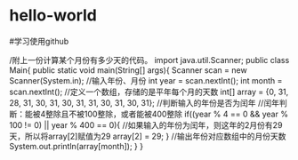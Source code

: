 # hello-world
#学习使用github

/附上一份计算某个月份有多少天的代码。
import java.util.Scanner;
public class Main{
    public static void main(String[] args){
        Scanner scan = new Scanner(System.in);
        //输入年份、月份
        int year = scan.nextInt();
        int month = scan.nextInt();
        //定义一个数组，存储的是平年每个月的天数
        int[] array = {0, 31, 28, 31, 30, 31, 30, 31, 31, 30, 31, 30, 31}; 
        //判断输入的年份是否为闰年
        //闰年判断：能被4整除且不被100整除，或者能被400整除
        if((year % 4 == 0 && year % 100 != 0) || year % 400 == 0){
            //如果输入的年份为闰年，则这年的2月份有29天，所以将array[2]赋值为29
            array[2] = 29;
        }
        //输出年份对应数组中的月份天数
        System.out.println(array[month]);
    }
}
